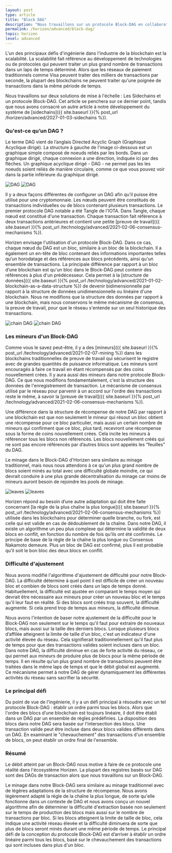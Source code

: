 ```yaml
---
layout: post
type: article
title: "Block DAG"
description: "Nous travaillons sur un protocole Block-DAG en collaboration avec IOHK. Nous expliquons ce qu'est un DAG et pourquoi il est intéressant."
permalink: /horizen/advanced/block-dag/
topic: horizen
level: advanced
---
```


L'un des principaux défis d'ingénierie dans l'industrie de la blockchain est la scalabilité. La scalabilité fait référence au développement de technologies ou de protocoles qui peuvent traiter un plus grand nombre de transactions dans un laps de temps déterminé. Alors que les réseaux de paiement traditionnels comme Visa peuvent traiter des milliers de transactions par seconde, la plupart des blockchains ne peuvent traiter qu'une poignée de transactions dans la même période de temps.

Nous travaillons sur deux solutions de mise à l'échelle : Les Sidechains et un protocole Block-DAG. Cet article se penchera sur ce dernier point, tandis que nous avons consacré un autre article à notre développement du système de [sidechains]({{ site.baseurl }}{% post_url /horizen/advanced/2027-01-03-sidechains %}).

### Qu'est-ce qu’un DAG ?

Le terme DAG vient de l’anglais Directed Acyclic Graph (Graphique Acyclique dirigé). La structure à gauche de l'image ci-dessous est un graphique simple composé de noeuds reliés par les bords. Dans un graphique dirigé, chaque connexion a une direction, indiquée ici par des flèches. Un graphique acyclique dirigé - DAG - ne permet pas les les noeuds soient reliés de manière circulaire, comme ce que vous pouvez voir dans la partie inférieure du graphique dirigé.

![DAG](/assets/post_files/horizen/advanced/block-dag/FR_dag_D.jpg)
![DAG](/assets/post_files/horizen/advanced/block-dag/FR_dag_M.jpg)

Il y a deux façons différentes de configurer un DAG afin qu’il puisse être utilisé pour une cryptomonnaie. Les nœuds peuvent être constitués de transactions individuelles ou de blocs contenant plusieurs transactions. Le premier protocole DAG notable a été Tangle de l'IOTA. Dans Tangle, chaque nœud est constitué d'une transaction. Chaque transaction fait référence à deux transactions antérieures et contient une petite [preuve de travail]({{ site.baseurl }}{% post_url /technology/advanced/2021-02-06-consensus-mechanisms %}).

Horizen envisage l'utilisation d'un protocole Block-DAG. Dans ce cas, chaque nœud du DAG est un bloc, similaire à un bloc de la blockchain. Il a également un en-tête de bloc contenant des informations importantes telles qu’un horodatage et des références aux blocs précédents, ainsi qu'un ensemble de transactions. La principale différence par rapport à un bloc d’une blockchain est qu'un bloc dans le Block-DAG peut contenir des références à plus d'un prédécesseur. Cela permet à la [structure de données]({{ site.baseurl }}{% post_url /technology/advanced/2021-01-02-blockchain-as-a-data-structure %}) de devenir bidimensionnelle par rapport à la structure de données unidimensionnelle ou linéaire d'une blockchain. Nous ne modifions que la structure des données par rapport à une blockchain, mais nous conservons le même mécanisme de consensus, la preuve de travail, pour que le réseau s'entende sur un seul historique des transactions.

![chain DAG](/assets/post_files/horizen/advanced/block-dag/chain_dag_D.jpg)
![chain DAG](/assets/post_files/horizen/advanced/block-dag/chain_dag_M.jpg)

### Les mineurs d'un Block-DAG

Comme vous le savez peut-être, il y a des [mineurs]({{ site.baseurl }}{% post_url /technology/advanced/2021-02-07-mining %}) dans les blockchains traditionnelles de preuve de travail qui sécurisent le registre avec de grandes quantités de puissance informatique. Les mineurs sont encouragés à faire ce travail en étant récompensés par des coins nouvellement crées. Il y aura aussi des mineurs dans notre protocole Block-DAG. Ce que nous modifions fondamentalement, c'est la structure des données de l'enregistrement de transaction. Le mécanisme de consensus utilisé par le réseau pour parvenir à un accord sur l'ordre des transactions reste le même, à savoir la [preuve de travail]({{ site.baseurl }}{% post_url /technology/advanced/2021-02-06-consensus-mechanisms %}).

Une différence dans la structure de récompense de notre DAG par rapport à une blockchain est que non seulement le mineur qui résout un bloc obtient une récompense pour ce bloc particulier, mais aussi un certain nombre de mineurs qui confirment que ce bloc, plus tard, recevront une récompense sous la forme de coins nouvellement crées. Cela incite les mineurs à référencer tous les blocs non référencés. Les blocs nouvellement créés qui ne sont pas encore référencés par d’autres blocs sont appelés les “feuilles” du DAG.

Le minage dans le Block-DAG d'Horizen sera similaire au minage traditionnel, mais nous nous attendons à ce qu'un plus grand nombre de blocs soient minés au total avec une difficulté globale moindre, ce qui devrait conduire à une plus grande décentralisation du minage car moins de mineurs auront besoin de rejoindre les pools de minage.

![leaves](/assets/post_files/horizen/advanced/block-dag/FR_leaves_D.jpg)
![leaves](/assets/post_files/horizen/advanced/block-dag/FR_leaves_M.jpg)

Horizen répond au besoin d’une autre adaptation qui doit être faite concernant [la règle de la plus chaîne la plus longue]({{ site.baseurl }}{% post_url /technology/advanced/2021-02-06-consensus-mechanisms %}) utilisée dans les blockchains pour déterminer quelle branche, ou fork, est celle qui est valide en cas de dédoublement de la chaîne. Dans notre DAG, il existe un algorithme un peu plus complexe qui détermine la validité de deux blocs en conflit, en fonction du nombre de fois qu’ils ont été confirmés. Le principe de base de la règle de la chaîne la plus longue ou Consensus Nakamoto demeure. Plus un bloc de DAG est confirmé, plus il est probable qu’il soit le bon bloc des deux blocs en conflit.

### Difficulté d'ajustement

Nous avons modifié l'algorithme d'ajustement de difficulté pour notre Block-DAG. La difficulté détermine à quel point il est difficile de créer un nouveau bloc et combien de blocs sont créés dans un laps de temps donné. Habituellement, la difficulté est ajustée en comparant le temps moyen qui devrait être nécessaire aux mineurs pour créer un nouveau bloc et le temps qu'il leur faut en réalité. Si des blocs sont créés trop souvent, la difficulté augmente. Si cela prend trop de temps aux mineurs, la difficulté diminue.

Nous avons l'intention de baser notre ajustement de la difficulté pour le Block-DAG non seulement sur le temps qu'il faut pour extraire de nouveaux blocs, mais aussi sur la taille des derniers blocs. Lorsque plusieurs blocs d’affilée atteignent la limite de taille d'un bloc, c'est un indicateur d'une activité élevée du réseau. Cela signifierait traditionnellement qu'il faut plus de temps pour que des transactions valides soient incluses dans un bloc. Dans notre DAG, la difficulté diminue en cas de forte activité du réseau, ce qui permet aux mineurs de produire plus de blocs pour la même période de temps. Il en résulte qu’un plus grand nombre de transactions peuvent être traitées dans le même laps de temps et que le débit global est augmenté. Ce mécanisme permet à notre DAG de gérer dynamiquement les différentes activités du réseau sans sacrifier la sécurité.

### Le principal défi

Du point de vue de l'ingénierie, il y a un défi principal à résoudre avec un tel protocole Block-DAG : établir un ordre parmi tous les blocs. Alors que l'ordre des blocs d’une blockchain est toujours linéaire, il doit être établi dans un DAG par un ensemble de règles prédéfinies. La disposition des blocs dans notre DAG sera basée sur l'intersection des blocs. Une transaction valide peut être incluse dans deux blocs valides différents dans un DAG. En examinant le "chevauchement" des transactions d'un ensemble de blocs, on peut établir un ordre final de l'ensemble.

### Résumé

Le débit atteint par un Block-DAG nous motive à faire de ce protocole une réalité dans l'écosystème Horizen. La plupart des registres basés sur DAG sont des DAGs de transaction alors que nous travaillons sur un Block-DAG.

Le minage dans notre Block-DAG sera similaire au minage traditionnel avec de légères adaptations de la structure de récompense. Nous avons légèrement adapté la règle de la chaîne la plus longue, de sorte qu'elle fonctionne dans un contexte de DAG et nous avons conçu un nouvel algorithme afin de déterminer la difficulté d'extraction basée non seulement sur le temps de production des blocs mais aussi sur le nombre de transactions par bloc. Si les blocs atteignent la limite de taille de bloc, cela indique une activité réseau élevée et la difficulté diminuera de sorte que plus de blocs seront minés durant une même période de temps. Le principal défi de la conception du protocole Block-DAG est d’arriver à établir un ordre linéaire parmi tous les blocs, basé sur le chevauchement des transactions qui sont incluses dans plus d'un bloc.
